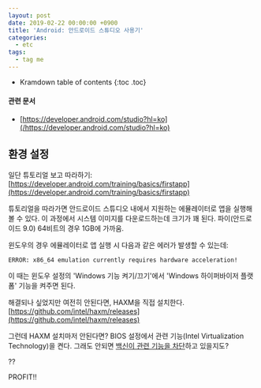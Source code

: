 ```yaml
---
layout: post
date: 2019-02-22 00:00:00 +0900
title: 'Android: 안드로이드 스튜디오 사용기'
categories:
  - etc
tags:
  - tag me
---
```


* Kramdown table of contents
{:toc .toc}

#### 관련 문서

- [https://developer.android.com/studio?hl=ko](/https://developer.android.com/studio?hl=ko)

## 환경 설정

일단 튜토리얼 보고 따라하기: [https://developer.android.com/training/basics/firstapp](https://developer.android.com/training/basics/firstapp)

튜토리얼을 따라가면 안드로이드 스튜디오 내에서 지원하는 에뮬레이터로 앱을 실행해볼 수 있다. 이 과정에서 시스템 이미지를 다운로드하는데 크기가 꽤 된다. 파이(안드로이드 9.0) 64비트의 경우 1GB에 가까움.

윈도우의 경우 에뮬레이터로 앱 실행 시 다음과 같은 에러가 발생할 수 있는데:

```
ERROR: x86_64 emulation currently requires hardware acceleration!
```

이 때는 윈도우 설정의 'Windows 기능 켜기/끄기'에서 'Windows 하이퍼바이저 플랫폼' 기능을 켜주면 된다.

해결되나 싶었지만 여전히 안된다면, HAXM을 직접 설치한다. [https://github.com/intel/haxm/releases](https://github.com/intel/haxm/releases)

그런데 HAXM 설치마저 안된다면? BIOS 설정에서 관련 기능(Intel Virtualization Technology)을 켠다. 그래도 안되면 [백신이 관련 기능을 차단](https://stackoverflow.com/questions/21635504/error-during-installing-haxm-vt-x-not-working)하고 있을지도?

??

PROFIT!!
